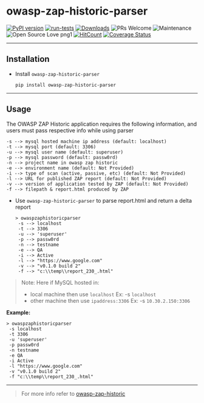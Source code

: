 # owasp-zap-historic-parser

[![PyPI version](https://badge.fury.io/py/owasp-zap-historic-parser.svg)](https://badge.fury.io/py/owasp-zap-historic-parser)
[![run-tests](https://github.com/Accruent/owasp-zap-historic-parser/actions/workflows/run-tests.yml/badge.svg)](https://github.com/Accruent/owasp-zap-historic-parser/actions/workflows/run-tests.yml)
[![Downloads](https://pepy.tech/badge/owasp-zap-historic-parser)](https://pepy.tech/project/owasp-zap-historic-parser)
![PRs Welcome](https://img.shields.io/badge/PRs-welcome-brightgreen.svg?style=flat-square)
![Maintenance](https://img.shields.io/badge/Maintained%3F-yes-green.svg)
![Open Source Love png1](https://badges.frapsoft.com/os/v1/open-source.png?v=103)
[![HitCount](http://hits.dwyl.com/Accruent/owasp-zap-historic-parser.svg)](http://hits.dwyl.com/Accruent/owasp-zap-historic-parser)
[![Coverage Status](https://coveralls.io/repos/github/Accruent/owasp-zap-historic-parser/badge.svg?branch=master)](https://coveralls.io/github/Accruent/owasp-zap-historic-parser?branch=master)

---

## Installation

 - Install `owasp-zap-historic-parser` 

    ```
    pip install owasp-zap-historic-parser
    ```

--- 

## Usage

   The OWASP ZAP Historic application requires the following information, and users must pass respective info while using parser

    -s --> mysql hosted machine ip address (default: localhost)
    -t --> mysql port (default: 3306)
    -u --> mysql user name (default: superuser)
    -p --> mysql password (default: passw0rd)
    -n --> project name in owasp zap historic
    -e --> environment name (default: Not Provided)
    -i --> type of scan (active, passive, etc) (default: Not Provided)
    -l --> URL for published ZAP report (default: Not Provided)
    -v --> version of application tested by ZAP (default: Not Provided)
    -f --> filepath & report.html produced by ZAP

 - Use `owasp-zap-historic-parser` to parse report.html and return a delta report

   ```
   > owaspzaphistoricparser
    -s --> localhost
    -t --> 3306
    -u --> 'superuser'
    -p --> passw0rd
    -n --> testname
    -e --> QA
    -i --> Active
    -l --> "https://www.google.com"
    -v --> "v0.1.0 build 2"
    -f --> "c:\\temp\\report_230_.html"
   ```
> Note: Here if MySQL hosted in:
>  - local machine then use `localhost` Ex: -s `localhost`
>  - other machine then use `ipaddress:3306` Ex: -s `10.30.2.150:3306`

   __Example:__
   ```
   > owaspzaphistoricparser
    -s localhost
    -t 3306
    -u 'superuser'
    -p passw0rd
    -n testname
    -e QA
    -i Active
    -l "https://www.google.com"
    -v "v0.1.0 build 2"
    -f "c:\\temp\\report_230_.html"
   ```

---

> For more info refer to [owasp-zap-historic](https://github.com/Accruent/owasp-zap-historic)